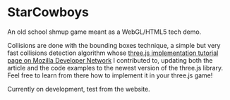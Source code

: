# StarCowboys
An old school shmup game meant as a WebGL/HTML5 tech demo.

Collisions are done with the bounding boxes technique, a simple but very fast collisions detection algorithm whose [three.js implementation tutorial page on Mozilla Developer Network](https://developer.mozilla.org/en-US/docs/Games/Techniques/3D_collision_detection/Bounding_volume_collision_detection_with_THREE.js) I contributed to, updating both the article and the code examples to the newest version of the three.js library. Feel free to learn from there how to implement it in your three.js game!

Currently on development, test from the website.